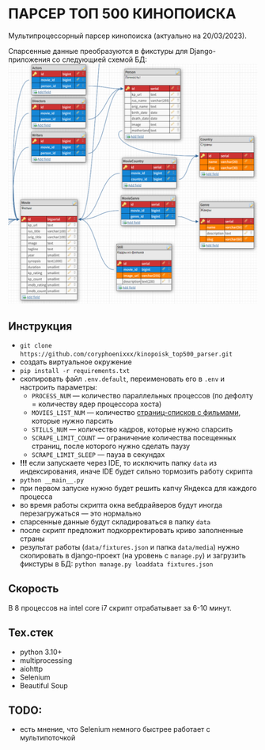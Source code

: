 # ПАРСЕР ТОП 500 КИНОПОИСКА

Мультипроцессорный парсер кинопоиска (актуально на 20/03/2023).

Спарсенные данные преобразуются
в фикстуры для Django-приложения со следующией схемой БД:
![img.png](data/db_scheme.png)

## Инструкция

* `git clone https://github.com/coryphoenixxx/kinopoisk_top500_parser.git`
* создать виртуальное окружение
* `pip install -r requirements.txt`
* скопировать файл `.env.default`, переименовать его в `.env` и настроить параметры:
    * `PROCESS_NUM` — количество параллельных процессов (по дефолту = количеству ядер процессора хоста)
    * `MOVIES_LIST_NUM` — количество [страниц-списков с фильмами](https://www.kinopoisk.ru/lists/movies/top500/?page=1),
      которые нужно парсить
    * `STILLS_NUM` — количество кадров, которые нужно спарсить
    * `SCRAPE_LIMIT_COUNT` — ограничение количества посещенных страниц, после которого нужно сделать паузу
    * `SCRAPE_LIMIT_SLEEP` — пауза в секундах
* **!!!** если запускаете через IDE, то исключить папку `data` из индексирования,
  иначе IDE будет сильно тормозить работу скрипта
* `python __main__.py`
* при первом запуске нужно будет решить капчу Яндекса для каждого процесса
* во время работы скрипта окна вебдрайверов будут иногда перезагружаться — это нормально
* спарсенные данные будут складироваться в папку `data`
* после скрипт предложит подкорректировать криво заполненные страны
* результат работы (`data/fixtures.json` и папка `data/media`) нужно скопировать в django-проект (на уровень
  с `manage.py`)
  и загрузить фикстуры в БД: `python manage.py loaddata fixtures.json`

## Скорость

В 8 процессов на intel core i7 скрипт отрабатывает за 6-10 минут.

## Тех.стек

* python 3.10+
* multiprocessing
* aiohttp
* Selenium
* Beautiful Soup

## TODO:

* есть мнение, что Selenium немного быстрее работает с мультипоточкой